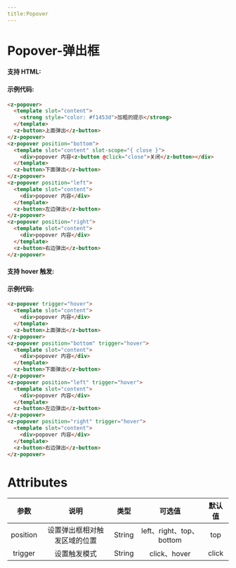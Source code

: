 ```yaml
---
title:Popover
---
```


# Popover-弹出框

#### 支持 HTML:

<ClientOnly>
<popover-demo></popover-demo>
</ClientOnly>

#### 示例代码:

```html
<z-popover>
  <template slot="content">
    <strong style="color: #f1453d">加粗的提示</strong>
  </template>
  <z-button>上面弹出</z-button>
</z-popover>
<z-popover position="bottom">
  <template slot="content" slot-scope="{ close }">
    <div>popover 内容<z-button @click="close">关闭</z-button></div>
  </template>
  <z-button>下面弹出</z-button>
</z-popover>
<z-popover position="left">
  <template slot="content">
    <div>popover 内容</div>
  </template>
  <z-button>左边弹出</z-button>
</z-popover>
<z-popover position="right">
  <template slot="content">
    <div>popover 内容</div>
  </template>
  <z-button>右边弹出</z-button>
</z-popover>
```

#### 支持 hover 触发:

<ClientOnly>
<popover-demo2></popover-demo2>
</ClientOnly>

#### 示例代码:

```html
<z-popover trigger="hover">
  <template slot="content">
    <div>popover 内容</div>
  </template>
  <z-button>上面弹出</z-button>
</z-popover>
<z-popover position="bottom" trigger="hover">
  <template slot="content">
    <div>popover 内容</div>
  </template>
  <z-button>下面弹出</z-button>
</z-popover>
<z-popover position="left" trigger="hover">
  <template slot="content">
    <div>popover 内容</div>
  </template>
  <z-button>左边弹出</z-button>
</z-popover>
<z-popover position="right" trigger="hover">
  <template slot="content">
    <div>popover 内容</div>
  </template>
  <z-button>右边弹出</z-button>
</z-popover>
```

# Attributes

|   参数   |             说明             |  类型  |          可选值          | 默认值 |
| :------: | :--------------------------: | :----: | :----------------------: | :----: |
| position | 设置弹出框相对触发区域的位置 | String | left、right、top、bottom |  top   |
| trigger  |         设置触发模式         | String |       click、hover       | click  |
